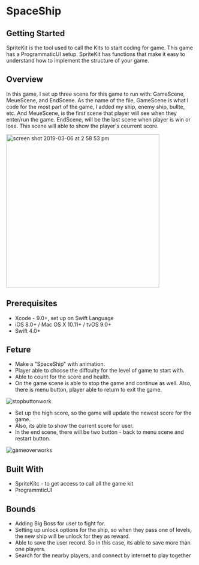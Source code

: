 # SpaceShip

## Getting Started
SpriteKit is the tool used to call the Kits to start coding for game. This game has a ProgrammaticUI setup. SpriteKit has functions that make it easy to understand how to implement the structure of your game.

## Overview
In this game, I set up three scene for this game to run with: GameScene, MeueScene, and EndScene. As the name of the file, GameScene is what I code for the most part of the game, I added my ship, enemy ship, bullte, etc. And MeueScene, is the first scene that player will see when they enter/run the game. EndScene, will be the last scene when player is win or lose. This scene will able to show the player's ceurrent score. 

<img width="408" alt="screen shot 2019-03-06 at 2 58 53 pm" src="https://user-images.githubusercontent.com/43765300/53910172-3e031a80-4021-11e9-8a19-9300618ef412.png">


## Prerequisites
* Xcode - 9.0+, set up on Swift Language
* iOS 8.0+ / Mac OS X 10.11+ / tvOS 9.0+
* Swift 4.0+

## Feture
* Make a "SpaceShip" with animation.
* Player able to choose the diffculty for the level of game to start with.
* Able to count for the score and health.
* On the game scene is able to stop the game and continue as well. Also, there is menu button, player able to return to exit     the game. 

![stopbuttonwork](https://user-images.githubusercontent.com/43765300/53910187-478c8280-4021-11e9-8f97-9bec6fb03eaf.gif)

* Set up the high score, so the game will update the newest score for the game.
* Also, its able to show the current score for user. 
* In the end scene, there will be two button - back to menu scene and restart button. 

![gameoverworks](https://user-images.githubusercontent.com/43765300/53910195-4c513680-4021-11e9-8dc9-55987105f947.gif)

## Built With
* SpriteKitc - to get access to call all the game kit
* ProgrammticUI 

## Bounds
* Adding Big Boss for user to fight for.
* Setting up unlock options for the ship, so when they pass one of levels, the new ship will be unlock for they as reward.
* Able to save the user record. So in this case, its able to save more than one players.
* Search for the nearby players, and connect by internet to play together


